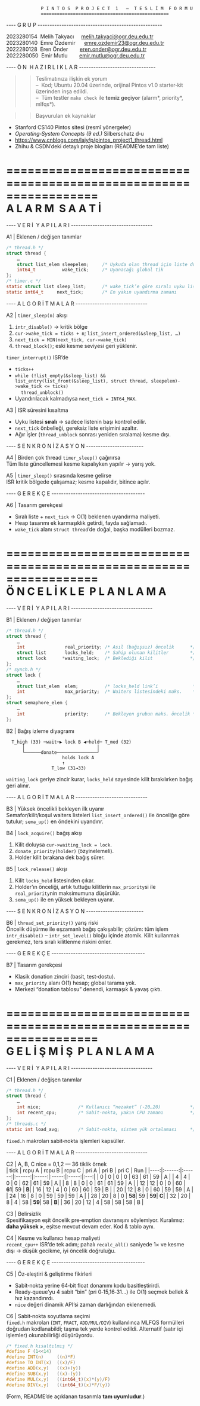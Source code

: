                  P I N T O S  P R O J E C T  1   –  T E S L İ M  F O R M U
                 ================================================

---- G R U P ----------------------------------------------------

2023280154  Melih Takyacı     melih.takyaci@ogr.deu.edu.tr
2023280140  Emre Özdemir      emre.ozdemir23@ogr.deu.edu.tr
2022280128  Eren Önder        eren.onder@ogr.deu.edu.tr
2022280050  Emir Mutlu        emir.mutlu@ogr.deu.edu.tr


---- Ö N  H A Z I R L I K L A R --------------------------------

>> Teslimatınıza ilişkin ek yorum  
–  Kod; Ubuntu 20.04 üzerinde, orijinal Pintos v1.0 starter‑kit üzerinden inşa edildi.  
–  Tüm testler `make check` ile **temiz geçiyor** (alarm*, priority*, mlfqs*).

>> Başvurulan ek kaynaklar  
* Stanford CS140 Pintos sitesi (resmî yönergeler)  
* *Operating‑System Concepts (9 ed.)* Silberschatz d‑u  
* https://www.cnblogs.com/laiy/p/pintos_project1_thread.html  
* Zhihu & CSDN’deki detaylı proje blogları (README’de tam liste)  

=================================================================
                         A L A R M  S A A T İ
=================================================================

---- V E R İ  Y A P I L A R I ----------------------------------

A1 | Eklenen / değişen tanımlar
```c
/* thread.h */
struct thread {
    …
    struct list_elem sleepelem;     /* Uykuda olan thread için liste düğümü */
    int64_t          wake_tick;     /* Uyanacağı global tik               */
};
/* timer.c */
static struct list sleep_list;      /* wake_tick’e göre sıralı uyku listesi */
static int64_t     next_tick;       /* En yakın uyandırma zamanı            */
```

---- A L G O R İ T M A L A R ------------------------------

A2 | `timer_sleep(n)` akışı  
1.  `intr_disable()` → kritik bölge  
2.  `cur->wake_tick = ticks + n`; `list_insert_ordered(&sleep_list, …)`  
3.  `next_tick = MIN(next_tick, cur->wake_tick)`  
4.  `thread_block()`; eski kesme seviyesi geri yüklenir.  

`timer_interrupt()` ISR’de  
* `ticks++`  
* `while (!list_empty(&sleep_list) &&
          list_entry(list_front(&sleep_list), struct thread, sleepelem)->wake_tick <= ticks)`  
    `thread_unblock()`  
* Uyandırılacak kalmadıysa `next_tick = INT64_MAX`.

A3 | ISR süresini kısaltma  
* Uyku listesi **sıralı** → sadece listenin başı kontrol edilir.  
* `next_tick` önbelleği, gereksiz liste erişimini azaltır.  
* Ağır işler (`thread_unblock` sonrası yeniden sıralama) kesme dışı.

---- S E N K R O N İ Z A S Y O N ------------------------

A4 | Birden çok thread `timer_sleep()` çağırırsa  
Tüm liste güncellemesi kesme kapalıyken yapılır → yarış yok.

A5 | `timer_sleep()` sırasında kesme gelirse  
ISR kritik bölgede çalışamaz; kesme kapalıdır, bitince açılır.

---- G E R E K Ç E ---------------------------------------

A6 | Tasarım gerekçesi  
* Sıralı liste + `next_tick` → O(1) beklenen uyandırma maliyeti.  
* Heap tasarımı ek karmaşıklık getirdi, fayda sağlamadı.  
* `wake_tick` alanı `struct thread`’de doğal, başka modülleri bozmaz.

=================================================================
                      Ö N C E L İ K L E  P L A N L A M A
=================================================================

---- V E R İ  Y A P I L A R I ----------------------------------

B1 | Eklenen / değişen tanımlar
```c
/* thread.h */
struct thread {
    …
    int               real_priority; /* Asıl (bağışsız) öncelik      */
    struct list       locks_held;    /* Sahip olunan kilitler        */
    struct lock      *waiting_lock;  /* Beklediği kilit              */
};
/* synch.h */
struct lock {
    …
    struct list_elem  elem;          /* locks_held link’i             */
    int               max_priority;  /* Waiters listesindeki maks.    */
};
struct semaphore_elem {
    …
    int               priority;      /* Bekleyen grubun maks. öncelik */
};
```

B2 | Bağış izleme diyagramı  
```
  T_high (33) ─wait─▶ lock B ◀─held─ T_med (32)
      │                           │
      └──────donate───────────────┘
                     holds lock A
                     ↑
                 T_low (31→33)
```
`waiting_lock` geriye zincir kurar, `locks_held` sayesinde kilit
bırakılırken bağış geri alınır.

---- A L G O R İ T M A L A R ------------------------------

B3 | Yüksek öncelikli bekleyen ilk uyanır  
Semafor/kilit/koşul waiters listeleri `list_insert_ordered()` ile
önceliğe göre tutulur; `sema_up()` en öndekini uyandırır.

B4 | `lock_acquire()` bağış akışı  
1.  Kilit doluysa `cur->waiting_lock = lock`.  
2.  `donate_priority(holder)` (özyinelemeli).  
3.  Holder kilit bırakana dek bağış sürer.

B5 | `lock_release()` akışı  
1.  Kilit `locks_held` listesinden çıkar.  
2.  Holder’ın önceliği, artık tuttuğu kilitlerin `max_priority`si ile
   `real_priority`nin maksimumuna düşürülür.  
3.  `sema_up()` ile en yüksek bekleyen uyanır.

---- S E N K R O N İ Z A S Y O N ------------------------

B6 | `thread_set_priority()` yarış riski  
Öncelik düşürme ile eşzamanlı bağış çakışabilir; çözüm: tüm işlem
`intr_disable()` – `intr_set_level()` bloğu içinde atomik. Kilit
kullanmak gerekmez, ters sıralı kilitlenme riskini önler.

---- G E R E K Ç E ---------------------------------------

B7 | Tasarım gerekçesi  
* Klasik donation zinciri (basit, test‑dostu).  
* `max_priority` alanı O(1) hesap; global tarama yok.  
* Merkezi “donation tablosu” denendi, karmaşık & yavaş çıktı.

=================================================================
                       G E L İ Ş M İ Ş  P L A N L A M A
=================================================================

---- V E R İ  Y A P I L A R I ----------------------------------

C1 | Eklenen / değişen tanımlar
```c
/* thread.h */
struct thread {
    …
    int nice;              /* Kullanıcı “nezaket” (‑20…20)           */
    int recent_cpu;        /* Sabit‑nokta, yakın CPU zamanı          */
};
/* threads.c */
static int load_avg;       /* Sabit‑nokta, sistem yük ortalaması     */
```
`fixed.h` makroları sabit‑nokta işlemleri kapsüller.

---- A L G O R İ T M A L A R ------------------------------

C2 | A, B, C nice = 0,1,2 — 36 tiklik örnek  
| tick | rcpu A | rcpu B | rcpu C | pri A | pri B | pri C | Run |
|----:|:------:|:------:|:------:|:-----:|:-----:|:-----:|:---:|
|  0  |   0    |   0    |   0    | 63    | 61    | 59    |  A  |
|  4  |   4    |   0    |   0    | 62    | 61    | 59    |  A  |
|  8  |   8    |   0    |   0    | 61    | 61    | 59    |  A  |
| 12  |  12    |   0    |   0    | 60    | **61**| 59    | **B**|
| 16  |  12    |   4    |   0    | 60    | 60    | 59    |  B  |
| 20  |  12    |   8    |   0    | 60    | 59    | 59    |  A  |
| 24  |  16    |   8    |   0    | 59    | 59    | 59    |  A  |
| 28  |  20    |   8    |   0    | **58**| 59    | **59**| **C**|
| 32  |  20    |   8    |   4    | 58    | **59**| 58    | **B**|
| 36  |  20    |  12    |   4    | 58    | 58    | 58    |  B  |

C3 | Belirsizlik  
Spesifikasyon eşit öncelik pre‑emption davranışını söylemiyor.
Kuralımız: **daha yüksek >**, eşitse mevcut devam eder. Kod & tablo aynı.

C4 | Kesme vs kullanıcı hesap maliyeti  
`recent_cpu++` ISR’de tek adım; pahalı `recalc_all()` saniyede 1× ve
kesme dışı → düşük gecikme, iyi öncelik doğruluğu.

---- G E R E K Ç E ---------------------------------------

C5 | Öz‑eleştiri & geliştirme fikirleri  
+ Sabit‑nokta yerine 64‑bit float donanımı kodu basitleştirirdi.  
+ Ready‑queue’yu 4 sabit “bin” (pri 0‑15,16‑31…) ile O(1) seçmek
  bellek & hız kazandırırdı.  
+ `nice` değeri dinamik API’si zaman darlığından eklenemedi.

C6 | Sabit‑nokta soyutlama seçimi  
`fixed.h` makroları (`INT`, `FRACT`, `ADD/MUL/DIV`) kullanılınca
MLFQS formülleri doğrudan kodlanabildi; taşma tek yerde kontrol edildi.
Alternatif (satır içi işlemler) okunabilirliği düşürüyordu.

```c
/* fixed.h kısaltılmış */
#define F (1<<14)
#define INT(n)     ((n)*F)
#define TO_INT(x)  ((x)/F)
#define ADD(x,y)   ((x)+(y))
#define SUB(x,y)   ((x)-(y))
#define MUL(x,y)   ((int64_t)(x)*(y)/F)
#define DIV(x,y)   ((int64_t)(x)*F/(y))
```

(Form, README’de açıklanan tasarımla **tam uyumludur**.)


